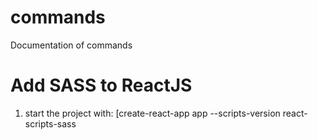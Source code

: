 # commands
Documentation of commands

# Add SASS to ReactJS
1. start the project with: [create-react-app app --scripts-version react-scripts-sass
